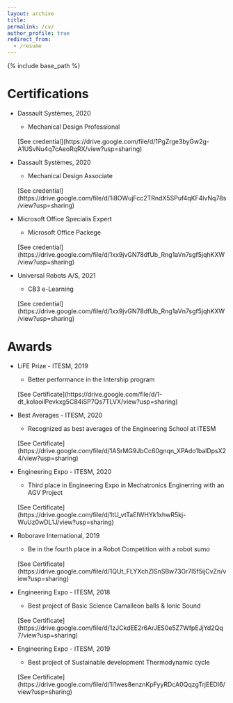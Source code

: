 ```yaml
---
layout: archive
title:
permalink: /cv/
author_profile: true
redirect_from:
  - /resume
---
```


{% include base_path %}

Certifications
======

* Dassault Systèmes, 2020
  * Mechanical Design Professional
  <br>
    [See credential](https://drive.google.com/file/d/1PgZrge3byGw2g-A1USvNu4q7cAeoRqRX/view?usp=sharing)

* Dassault Systèmes, 2020
  * Mechanical Design Associate
  <br>
    [See credential](https://drive.google.com/file/d/1i8OWujFcc2TRndX5SPuf4qKF4lvNq78s/view?usp=sharing)

* Microsoft Office Specialis Expert
  * Microsoft Office Packege
  <br>
    [See credential](https://drive.google.com/file/d/1xx9jvGN78dfUb_Rng1aVn7sgf5jqhKXW/view?usp=sharing)
    
* Universal Robots A/S, 2021
  * CB3 e-Learning
  <br>
    [See credential](https://drive.google.com/file/d/1xx9jvGN78dfUb_Rng1aVn7sgf5jqhKXW/view?usp=sharing)


Awards
======

* LiFE Prize - ITESM, 2019
  * Better performance in the Intership program 
   <br>
    [See Certificate](https://drive.google.com/file/d/1-dt_koIaoilPevkxg5C84iSP7Qs7TLVX/view?usp=sharing)

* Best Averages - ITESM, 2020
  * Recognized as best averages of the Engineering School at ITESM
   <br>
    [See Certificate](https://drive.google.com/file/d/1ASrMG9JbCc60gnqn_XPAdo1balDpsX24/view?usp=sharing)


* Engineering Expo - ITESM, 2020
  * Third place in Engineering Expo in Mechatronics Enginerring with an AGV Project
   <br>
    [See Certificate](https://drive.google.com/file/d/1tU_vtTaEIWHYk1xhwR5kj-WuUz0wDL1J/view?usp=sharing)


* Roborave International, 2019
  * Be in the fourth place in a Robot Competition with a robot sumo
  <br>
    [See Certificate](https://drive.google.com/file/d/1QUt_FLYXchZlSnSBw73Gr7l5f5ijCvZn/view?usp=sharing)

* Engineering Expo - ITESM, 2018
  * Best project of Basic Science Camalleon balls & Ionic Sound
   <br>
    [See Certificate](https://drive.google.com/file/d/1zJCkdEE2r6ArJES0e5Z7WfpEJjYd2Qq7/view?usp=sharing)

* Engineering Expo - ITESM, 2019
  * Best project of Sustainable development Thermodynamic cycle
   <br>
    [See Certificate](https://drive.google.com/file/d/1l1wes8enznKpFyyRDcA0QqzgTrjEEDI6/view?usp=sharing)
